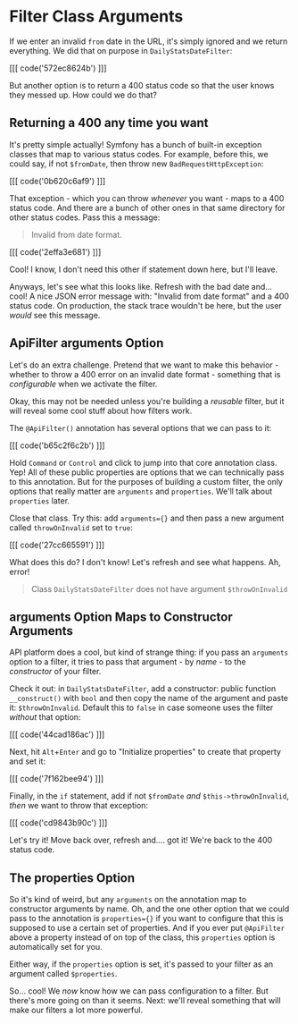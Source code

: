 # Filter Class Arguments

If we enter an invalid `from` date in the URL, it's simply ignored and we
return everything. We did that on purpose in `DailyStatsDateFilter`:

[[[ code('572ec8624b') ]]]

But another option is to return a 400 status code so that the user knows they
messed up. How could we do that?

## Returning a 400 any time you want

It's pretty simple actually! Symfony has a bunch of built-in exception classes that
map to various status codes. For example, before this, we could say, if not
`$fromDate`, then throw new `BadRequestHttpException`:

[[[ code('0b620c6af9') ]]]

That exception - which you can throw *whenever* you want - maps to a 400 status code.
And there are a bunch of other ones in that same directory for other status codes.
Pass this a message:

> Invalid from date format.

[[[ code('2effa3e681') ]]]

Cool! I know, I don't need this other if statement down here, but I'll leave.

Anyways, let's see what this looks like. Refresh with the bad date and... cool!
A nice JSON error message with: "Invalid from date format" and a 400 status code.
On production, the stack trace wouldn't be here, but the user *would* see this
message.

## ApiFilter arguments Option

Let's do an extra challenge. Pretend that we want to make this behavior -
whether to throw a 400 error on an invalid date format - something that is
*configurable* when we activate the filter.

Okay, this may not be needed unless you're building a *reusable* filter, but it
will reveal some cool stuff about how filters work.

The `@ApiFilter()` annotation has several options that we can pass to it:

[[[ code('b65c2f6c2b') ]]]

Hold `Command` or `Control` and click to jump into that core annotation class. Yep!
All of these public properties are options that we can technically pass to this
annotation. But for the purposes of building a custom filter, the only options that
really matter are `arguments` and `properties`. We'll talk about `properties`
later.

Close that class. Try this: add `arguments={}` and then pass a new argument called
`throwOnInvalid` set to `true`:

[[[ code('27cc665591') ]]]

What does this do? I don't know! Let's refresh and see what happens. Ah, error!

> Class `DailyStatsDateFilter` does not have argument `$throwOnInvalid`

## arguments Option Maps to Constructor Arguments

API platform does a cool, but kind of strange thing: if you pass an `arguments`
option to a filter, it tries to pass that argument - by *name* - to the
*constructor* of your filter.

Check it out: in `DailyStatsDateFilter`, add a constructor: public function
`__construct()` with `bool` and then copy the name of the argument and paste it:
`$throwOnInvalid`. Default this to `false` in case someone uses the filter *without*
that option:

[[[ code('44cad186ac') ]]]

Next, hit `Alt`+`Enter` and go to "Initialize properties" to create that property
and set it:

[[[ code('7f162bee94') ]]]

Finally, in the `if` statement, add if not `$fromDate` *and*
`$this->throwOnInvalid`, *then* we want to throw that exception:

[[[ code('cd9843b90c') ]]]

Let's try it! Move back over, refresh and.... got it! We're back to the 400
status code.

## The properties Option

So it's kind of weird, but any `arguments` on the annotation map to constructor
arguments by name. Oh, and the one other option that we could pass to the annotation
is `properties={}` if you want to configure that this is supposed to use a certain
set of properties. And if you ever put `@ApiFilter` above a property instead
of on top of the class, this `properties` option is automatically set for you.

Either way, if the `properties` option is set, it's passed to your filter as an
argument called `$properties`.

So... cool! We *now* know how we can pass configuration to a filter. But there's
more going on than it seems. Next: we'll reveal something that will make our
filters a lot more powerful.
